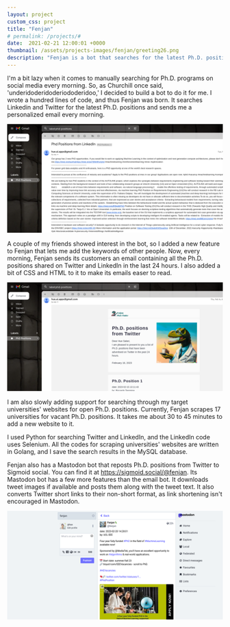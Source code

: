 ```yaml
---
layout: project
custom_css: project
title: "Fenjan"
# permalink: /projects/#
date:  2021-02-21 12:00:01 +0000
thumbnail: /assets/projects-images/fenjan/greeting26.png
description: "Fenjan is a bot that searches for the latest Ph.D. positions on social media and universities' websites, and sends personalized emails to users every morning."
---
```


I'm a bit lazy when it comes to manually searching for Ph.D. programs on social media every morning. So, as Churchill once said, 'underidoderidoderiododeridoo,' I decided to build a bot to do it for me. I wrote a hundred lines of code, and thus Fenjan was born. It searches Linkedin and Twitter for the latest Ph.D. positions and sends me a personalized email every morning.

![Fenjan V1 Screenshot](/assets/projects-images/fenjan/v1.png)

A couple of my friends showed interest in the bot, so I added a new feature to Fenjan that lets me add the keywords of other people. Now, every morning, Fenjan sends its customers an email containing all the Ph.D. positions shared on Twitter and LinkedIn in the last 24 hours.
I also added a bit of CSS and HTML to it to make its emails easer to read.

![Fenjan V2 Screenshot](/assets/projects-images/fenjan/v2.png)

I am also slowly adding support for searching through my target universities' websites for open Ph.D. positions. Currently, Fenjan scrapes 17 universities for vacant Ph.D. positions. It takes me about 30 to 45 minutes to add a new website to it.

I used Python for searching Twitter and LinkedIn, and the LinkedIn code uses Selenium. All the codes for scraping universities' websites are written in Golang, and I save the search results in the MySQL database.

Fenjan also has a Mastodon bot that reposts Ph.D. positions from Twitter to Sigmoid social. You can find it at https://sigmoid.social/@fenjan. Its Mastodon bot has a few more features than the email bot. It downloads tweet images if available and posts them along with the tweet text. It also converts Twitter short links to their non-short format, as link shortening isn't encouraged in Mastodon.

![Fenjan Mastodon Screenshot](/assets/projects-images/fenjan/mastodon.png)
